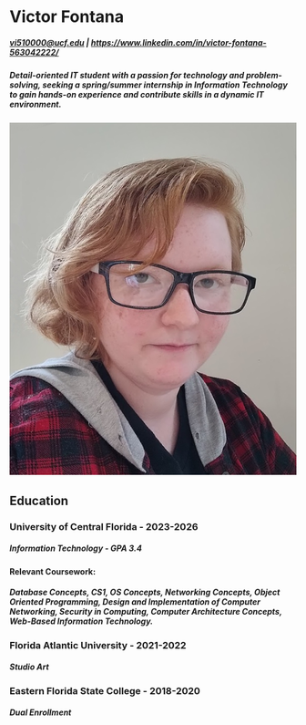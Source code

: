 # Victor Fontana
##### vi510000@ucf.edu | https://www.linkedin.com/in/victor-fontana-563042222/
##### Detail-oriented IT student with a passion for technology and problem-solving, seeking a spring/summer internship in Information Technology to gain hands-on experience and contribute skills in a dynamic IT environment.

![Photo of Victor Fontana in black glasses and a red flannel](/IMG_34567.png)

## Education

### University of Central Florida - 2023-2026
##### Information Technology - GPA 3.4
#### Relevant Coursework:
##### Database Concepts, CS1, OS Concepts, Networking Concepts, Object Oriented Programming, Design and Implementation of Computer Networking, Security in Computing, Computer Architecture Concepts, Web-Based Information Technology.

### Florida Atlantic University - 2021-2022
##### Studio Art

### Eastern Florida State College - 2018-2020
##### Dual Enrollment

